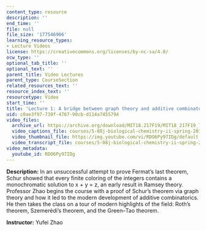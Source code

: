 ```yaml
---
content_type: resource
description: ''
end_time: ''
file: null
file_size: '177546906'
learning_resource_types:
- Lecture Videos
license: https://creativecommons.org/licenses/by-nc-sa/4.0/
ocw_type: ''
optional_tab_title: ''
optional_text: ''
parent_title: Video Lectures
parent_type: CourseSection
related_resources_text: ''
resource_index_text: ''
resourcetype: Video
start_time: ''
title: 'Lecture 1: A bridge between graph theory and additive combinatorics'
uid: c0ae3f97-739f-4767-90cb-d114a7455794
video_files:
  archive_url: https://archive.org/download/MIT18.217F19/MIT18_217F19_lec01_300k.mp4
  video_captions_file: courses/5-08j-biological-chemistry-ii-spring-2016/RDO6Py97IDg_captions.vtt
  video_thumbnail_file: https://img.youtube.com/vi/RDO6Py97IDg/default.jpg
  video_transcript_file: courses/5-08j-biological-chemistry-ii-spring-2016/RDO6Py97IDg_transcript.pdf
video_metadata:
  youtube_id: RDO6Py97IDg
---
```


**Description:** In an unsuccessful attempt to prove Fermat’s last theorem, Schur showed that every finite coloring of the integers contains a monochromatic solution to x + y = z, an early result in Ramsey theory. Professor Zhao begins the course with a proof of Schur’s theorem via graph theory and how it led to the modern development of additive combinatorics. He then takes the class on a tour of modern highlights of the field: Roth’s theorem, Szemerédi’s theorem, and the Green–Tao theorem.

**Instructor:** Yufei Zhao

